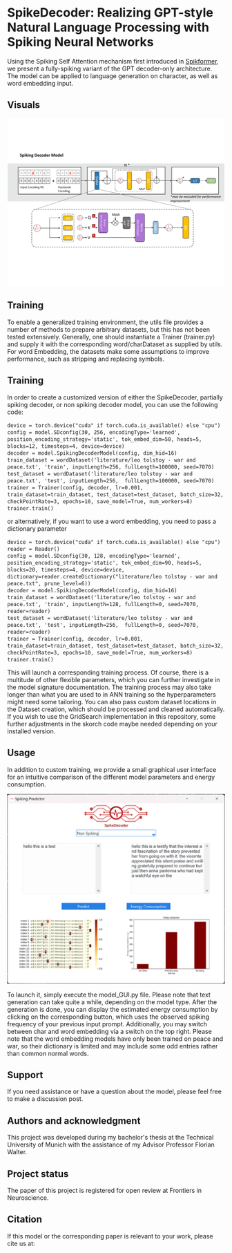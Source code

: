 # SpikeDecoder: Realizing GPT-style Natural Language Processing with Spiking Neural Networks

Using the Spiking Self Attention mechanism first introduced in [Spikformer](https://github.com/ZK-Zhou/spikformer), we present a fully-spiking variant of the GPT decoder-only architecture. The model can be applied to language generation on character, as well as word embedding input.

## Visuals
![plot](Architecture.png)

## Training 
To enable a generalized training environment, the utils file provides a number of methods to prepare arbitrary datasets, but this has not been tested extensively. Generally, one should instantiate a Trainer (trainer.py) and supply it with the corresponding word/charDataset as supplied by utils. For word Embedding, the datasets make some assumptions to improve performance, such as stripping and replacing symbols.

## Training
In order to create a customized version of either the SpikeDecoder, partially spiking decoder, or non spiking decoder model, you can use the following code:

```
device = torch.device("cuda" if torch.cuda.is_available() else "cpu")
config = model.SDconfig(30, 256, encodingType='learned', position_encoding_strategy='static', tok_embed_dim=50, heads=5, blocks=12, timesteps=4, device=device)
decoder = model.SpikingDecoderModel(config, dim_hid=16)
train_dataset = wordDataset('literature/leo tolstoy - war and peace.txt', 'train', inputLength=256, fullLength=100000, seed=7070)
test_dataset = wordDataset('literature/leo tolstoy - war and peace.txt', 'test', inputLength=256,  fullLength=100000, seed=7070)
trainer = Trainer(config, decoder, lr=0.001, train_dataset=train_dataset, test_dataset=test_dataset, batch_size=32, checkPointRate=3, epochs=10, save_model=True, num_workers=8)
trainer.train()
```
or alternatively, if you want to use a word embedding, you need to pass a dictionary parameter

```
device = torch.device("cuda" if torch.cuda.is_available() else "cpu")
reader = Reader()
config = model.SDconfig(30, 128, encodingType='learned', position_encoding_strategy='static', tok_embed_dim=90, heads=5, blocks=20, timesteps=4, device=device, dictionary=reader.createDictionary("literature/leo tolstoy - war and peace.txt", prune_level=6))
decoder = model.SpikingDecoderModel(config, dim_hid=16)
train_dataset = wordDataset('literature/leo tolstoy - war and peace.txt', 'train', inputLength=128, fullLength=0, seed=7070, reader=reader)
test_dataset = wordDataset('literature/leo tolstoy - war and peace.txt', 'test', inputLength=256,  fullLength=0, seed=7070, reader=reader)
trainer = Trainer(config, decoder, lr=0.001, train_dataset=train_dataset, test_dataset=test_dataset, batch_size=32, checkPointRate=3, epochs=10, save_model=True, num_workers=8)
trainer.train()
```

This will launch a corresponding training process. Of course, there is a multitude of other flexible parameters, which you can further investigate in the model signature documentation. The training process may also take longer than what you are used to in ANN training so the hyperparameters might need some tailoring.
You can also pass custom dataset locations in the Dataset creation, which should be processed and cleaned automatically. If you wish to use the GridSearch implementation in this repository, some further adjustments in the skorch code maybe needed depending on your installed version.

## Usage
In addition to custom training, we provide a small graphical user interface for an intuitive comparison of the different model parameters and energy consumption.

![plot](GUI_screenshot.png)

To launch it, simply execute the model_GUI.py file. Please note that text generation can take quite a while, depending on the model type. After the generation is done, you can display the estimated energy consumption by clicking on the corresponding button, which uses the observed spiking frequency of your previous input prompt. Additionally, you may switch between char and word embedding via a switch on the top right. Please note that the word embedding models have only been trained on peace and war, so their dictionary is limited and may include some odd entries rather than common normal words. 

## Support
If you need assistance or have a question about the model, please feel free to make a discussion post.

## Authors and acknowledgment
This project was developed during my bachelor's thesis at the Technical University of Munich with the assistance of my Advisor Professor Florian Walter.

## Project status
The paper of this project is registered for open review at Frontiers in Neuroscience. 

## Citation
If this model or the corresponding paper is relevant to your work, please cite us at: 
